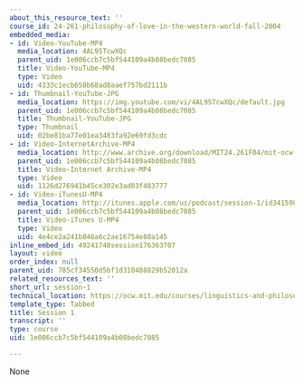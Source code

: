 ```yaml
---
about_this_resource_text: ''
course_id: 24-261-philosophy-of-love-in-the-western-world-fall-2004
embedded_media:
- id: Video-YouTube-MP4
  media_location: 4AL95TcwXQc
  parent_uid: 1e006ccb7c5bf544109a4b08bedc7085
  title: Video-YouTube-MP4
  type: Video
  uid: 4333c1ecb658b68ad8aaef757bd2111b
- id: Thumbnail-YouTube-JPG
  media_location: https://img.youtube.com/vi/4AL95TcwXQc/default.jpg
  parent_uid: 1e006ccb7c5bf544109a4b08bedc7085
  title: Thumbnail-YouTube-JPG
  type: Thumbnail
  uid: 02be81ba77e01ea3483fa92e69fd3cdc
- id: Video-InternetArchive-MP4
  media_location: http://www.archive.org/download/MIT24.261F04/mit-ocw-24.261-singer-13sep2004-220k.mp4
  parent_uid: 1e006ccb7c5bf544109a4b08bedc7085
  title: Video-Internet Archive-MP4
  type: Video
  uid: 1126d276941b45ce302e3ad03f483777
- id: Video-iTunesU-MP4
  media_location: http://itunes.apple.com/us/podcast/session-1/id341598980?i=63739469
  parent_uid: 1e006ccb7c5bf544109a4b08bedc7085
  title: Video-iTunes U-MP4
  type: Video
  uid: 4e4ce2a241b846a6c2ae16754e88a145
inline_embed_id: 49241748session176363707
layout: video
order_index: null
parent_uid: 785cf34550d5bf1d310488829b52012a
related_resources_text: ''
short_url: session-1
technical_location: https://ocw.mit.edu/courses/linguistics-and-philosophy/24-261-philosophy-of-love-in-the-western-world-fall-2004/video-lectures/session-1
template_type: Tabbed
title: Session 1
transcript: ''
type: course
uid: 1e006ccb7c5bf544109a4b08bedc7085

---
```

None
